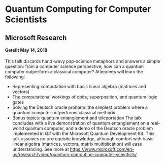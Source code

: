 # Quantum Computing for Computer Scientists
## Microsoft Research

#### Geteilt May 14, 2018

This talk discards hand-wavy pop-science metaphors and answers a simple question: from a computer science perspective, how can a quantum computer outperform a classical computer? Attendees will learn the following:
- Representing computation with basic linear algebra (matrices and vectors)
- The computational workings of qbits, superposition, and quantum logic gates
- Solving the Deutsch oracle problem: the simplest problem where a quantum computer outperforms classical methods
- Bonus topics: quantum entanglement and teleportation
The talk concludes with a live demonstration of quantum entanglement on a real-world quantum computer, and a demo of the Deutsch oracle problem implemented in Q# with the Microsoft Quantum Development Kit. This talk assumes no prerequisite knowledge, although comfort with basic linear algebra (matrices, vectors, matrix multiplication) will ease understanding.
See more at https://www.microsoft.com/en-us/research/video/quantum-computing-computer-scientists/


